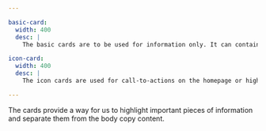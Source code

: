 ```yaml
---

basic-card:
  width: 400
  desc: |
    The basic cards are to be used for information only. It can contain a button but should not be a link itself.

icon-card:
  width: 400
  desc: |
    The icon cards are used for call-to-actions on the homepage or highlights on inside pages.

---
```


The cards provide a way for us to highlight important pieces of information and separate them from the body copy content.
